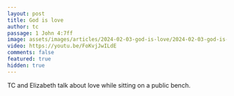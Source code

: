 ```yaml
---
layout: post
title: God is love
author: tc
passage: 1 John 4:7ff
image: assets/images/articles/2024-02-03-god-is-love/2024-02-03-god-is-love.jpg
video: https://youtu.be/FoKvjJwILdE
comments: false
featured: true
hidden: true
---
```


TC and Elizabeth talk about love while sitting on a public bench.
